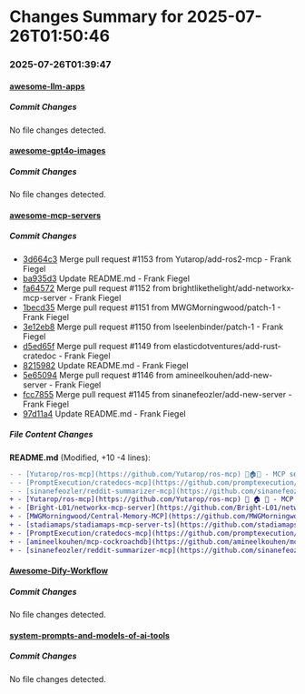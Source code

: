 # Changes Summary for 2025-07-26T01:50:46

### 2025-07-26T01:39:47

#### [awesome-llm-apps](https://github.com/Shubhamsaboo/awesome-llm-apps)

##### Commit Changes

No file changes detected.

#### [awesome-gpt4o-images](https://github.com/jamez-bondos/awesome-gpt4o-images)

##### Commit Changes

No file changes detected.

#### [awesome-mcp-servers](https://github.com/punkpeye/awesome-mcp-servers)

##### Commit Changes

- [3d664c3](https://github.com/punkpeye/awesome-mcp-servers/commit/3d664c33a8e3a7d5c6aa7fa19df31ee9205df0a5) Merge pull request #1153 from Yutarop/add-ros2-mcp - Frank Fiegel
- [ba935d3](https://github.com/punkpeye/awesome-mcp-servers/commit/ba935d376e54fec2fcfa6581264562247beac985) Update README.md - Frank Fiegel
- [fa64572](https://github.com/punkpeye/awesome-mcp-servers/commit/fa645724acfb305a8197eb4adb8eafa3fa08acc6) Merge pull request #1152 from brightlikethelight/add-networkx-mcp-server - Frank Fiegel
- [1becd35](https://github.com/punkpeye/awesome-mcp-servers/commit/1becd35087413f2b11224932bdd27a3bb9f8193e) Merge pull request #1151 from MWGMorningwood/patch-1 - Frank Fiegel
- [3e12eb8](https://github.com/punkpeye/awesome-mcp-servers/commit/3e12eb88e81e9b221510c2f7adedd51e409c3ba3) Merge pull request #1150 from lseelenbinder/patch-1 - Frank Fiegel
- [d5ed65f](https://github.com/punkpeye/awesome-mcp-servers/commit/d5ed65f61ca530f1a310c6a5a52c52a5a9e3cec3) Merge pull request #1149 from elasticdotventures/add-rust-cratedoc - Frank Fiegel
- [8215982](https://github.com/punkpeye/awesome-mcp-servers/commit/82159828155510ac6cc3b03b744f4e236581cdfc) Update README.md - Frank Fiegel
- [5e65094](https://github.com/punkpeye/awesome-mcp-servers/commit/5e6509472596ffb02a5bafe9842b35b696766bf3) Merge pull request #1146 from amineelkouhen/add-new-server - Frank Fiegel
- [fcc7855](https://github.com/punkpeye/awesome-mcp-servers/commit/fcc7855561fb6f55275e691bfadc35a097efab77) Merge pull request #1145 from sinanefeozler/add-new-server - Frank Fiegel
- [97d11a4](https://github.com/punkpeye/awesome-mcp-servers/commit/97d11a48bdc01f098f51fde7f8759d7f3608b70d) Update README.md - Frank Fiegel


##### File Content Changes

**README.md** (Modified, +10 -4 lines):

```diff
- - [Yutarop/ros-mcp](https://github.com/Yutarop/ros-mcp) 🐍🏠🐧 - MCP server that supports ROS2 topics, services, and actions communication, and controls robots using natural language.
- - [PromptExecution/cratedocs-mcp](https://github.com/promptexecution/cratedocs-mcp) 🦀 🏠 - Outputs short-form Rust crate derived traits,interfaces, etc. from AST (uses same api as rust-analyzer), output limits (token estimation) &amp; crate docs w/regex stripping.
- - [sinanefeozler/reddit-summarizer-mcp](https://github.com/sinanefeozler/reddit-summarizer-mcp)  🐍 🏠 ☁️ - MCP server for summarizing users's reddit homepage or any subreddit based on posts and comments.
+ - [Yutarop/ros-mcp](https://github.com/Yutarop/ros-mcp) 🐍 🏠 🐧 - MCP server that supports ROS2 topics, services, and actions communication, and controls robots using natural language.
+ - [Bright-L01/networkx-mcp-server](https://github.com/Bright-L01/networkx-mcp-server) 🐍 🏠 - The first NetworkX integration for Model Context Protocol, enabling graph analysis and visualization directly in AI conversations. Supports 13 operations including centrality algorithms, community detection, PageRank, and graph visualization.
+ - [MWGMorningwood/Central-Memory-MCP](https://github.com/MWGMorningwood/Central-Memory-MCP) 📇 ☁️ - An Azure PaaS-hostable MCP server that provides a workspace-grounded knowledge graph for multiple developers using Azure Functions MCP triggers and Table storage.
+ - [stadiamaps/stadiamaps-mcp-server-ts](https://github.com/stadiamaps/stadiamaps-mcp-server-ts) 📇 ☁️ - A MCP server for Stadia Maps' Location APIs - Lookup addresses, places with geocoding, find time zones, create routes and static maps
+ - [PromptExecution/cratedocs-mcp](https://github.com/promptexecution/cratedocs-mcp) 🦀 🏠 - Outputs short-form Rust crate derived traits,interfaces, etc. from AST (uses same api as rust-analyzer), output limits (token estimation) & crate docs w/regex stripping.
+ - [amineelkouhen/mcp-cockroachdb](https://github.com/amineelkouhen/mcp-cockroachdb) 🐍 ☁️ - A Model Context Protocol server for managing, monitoring, and querying data in [CockroachDB](https://cockroachlabs.com).
+ - [sinanefeozler/reddit-summarizer-mcp](https://github.com/sinanefeozler/reddit-summarizer-mcp) 🐍 🏠 ☁️ - MCP server for summarizing users's Reddit homepage or any subreddit based on posts and comments.
```



#### [Awesome-Dify-Workflow](https://github.com/svcvit/Awesome-Dify-Workflow)

##### Commit Changes

No file changes detected.

#### [system-prompts-and-models-of-ai-tools](https://github.com/x1xhlol/system-prompts-and-models-of-ai-tools)

##### Commit Changes

No file changes detected.

